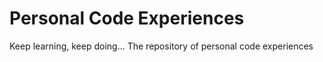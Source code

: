 # Personal Code Experiences
Keep learning, keep doing...
The repository of personal code experiences